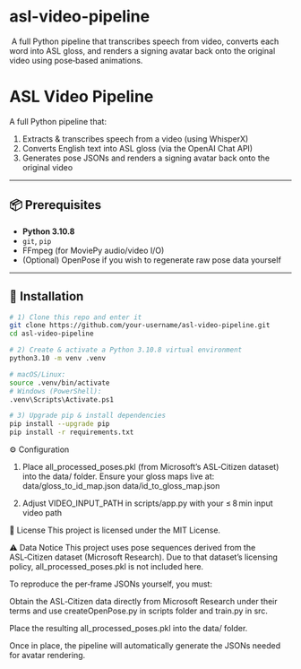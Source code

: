 # asl-video-pipeline
 A full Python pipeline that transcribes speech from video, converts each word into ASL gloss, and renders a signing avatar back onto the original video using pose‑based animations.

 # ASL Video Pipeline

A full Python pipeline that:

1. Extracts & transcribes speech from a video (using WhisperX)  
2. Converts English text into ASL gloss (via the OpenAI Chat API)  
3. Generates pose JSONs and renders a signing avatar back onto the original video  

---

## 📦 Prerequisites

- **Python 3.10.8**  
- `git`, `pip`  
- FFmpeg (for MoviePy audio/video I/O)  
- (Optional) OpenPose if you wish to regenerate raw pose data yourself  

---

## 🔧 Installation

```bash
# 1) Clone this repo and enter it
git clone https://github.com/your-username/asl-video-pipeline.git
cd asl-video-pipeline

# 2) Create & activate a Python 3.10.8 virtual environment
python3.10 -m venv .venv

# macOS/Linux:
source .venv/bin/activate
# Windows (PowerShell):
.venv\Scripts\Activate.ps1

# 3) Upgrade pip & install dependencies
pip install --upgrade pip
pip install -r requirements.txt
```
⚙️ Configuration
1. Place all_processed_poses.pkl (from Microsoft’s ASL‑Citizen dataset) into the data/ folder.
Ensure your gloss maps live at:
data/gloss_to_id_map.json
data/id_to_gloss_map.json

2. Adjust VIDEO_INPUT_PATH in scripts/app.py with your ≤ 8 min input video path


📄 License
This project is licensed under the MIT License.


⚠️ Data Notice 
This project uses pose sequences derived from the ASL‑Citizen dataset (Microsoft Research).
Due to that dataset’s licensing policy, all_processed_poses.pkl is not included here.

To reproduce the per‑frame JSONs yourself, you must:

Obtain the ASL‑Citizen data directly from Microsoft Research under their terms and use createOpenPose.py in scripts folder and train.py in src.

Place the resulting all_processed_poses.pkl into the data/ folder.

Once in place, the pipeline will automatically generate the JSONs needed for avatar rendering.


